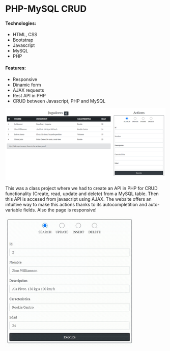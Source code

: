 # PHP-MySQL CRUD

#### Technologies:
- HTML, CSS
- Bootstrap
- Javascript
- MySQL
- PHP

#### Features:
- Responsive
- Dinamic form
- AJAX requests
- Rest API in PHP
- CRUD between Javascript, PHP and MySQL

![](preview.png)


This was a class project where we had to create an API in PHP for CRUD functionality (Create, read, update and delete) from a MySQL table.
Then this API is accesed from javascript using AJAX. The website offers an intuitive way to make this actions thanks to its autocompletition and auto-variable fields. Also the page is responsive!

![](preview-form.gif)
